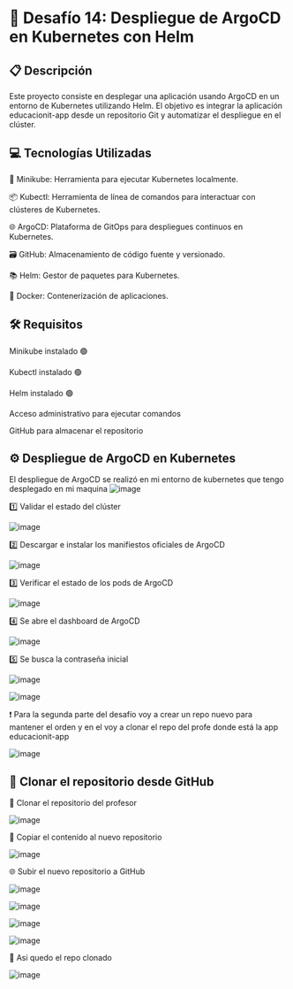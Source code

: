 # 🚀 Desafío 14: Despliegue de ArgoCD en Kubernetes con Helm

## 📋 Descripción

Este proyecto consiste en desplegar una aplicación usando ArgoCD en un entorno de Kubernetes utilizando Helm. El objetivo es integrar la aplicación educacionit-app desde un repositorio Git y automatizar el despliegue en el clúster.

## 💻 Tecnologías Utilizadas

🐳 Minikube: Herramienta para ejecutar Kubernetes localmente.

📦 Kubectl: Herramienta de línea de comandos para interactuar con clústeres de Kubernetes.

🌐 ArgoCD: Plataforma de GitOps para despliegues continuos en Kubernetes.

🗃️ GitHub: Almacenamiento de código fuente y versionado.

📚 Helm: Gestor de paquetes para Kubernetes.

💾 Docker: Contenerización de aplicaciones.

## 🛠️ Requisitos

Minikube instalado 🟢

Kubectl instalado 🟢

Helm instalado 🟢

Acceso administrativo para ejecutar comandos

GitHub para almacenar el repositorio

## ⚙️ Despliegue de ArgoCD en Kubernetes

El despliegue de ArgoCD se realizó en mi entorno de kubernetes que tengo desplegado en mi maquina 
![image](https://github.com/user-attachments/assets/1e955e67-0a2b-4836-887f-028f8a9a16b7)

1️⃣ Validar el estado del clúster

![image](https://github.com/user-attachments/assets/35e4c0d0-3c41-4fd6-a473-dab133994776)

2️⃣ Descargar e instalar los manifiestos oficiales de ArgoCD

![image](https://github.com/user-attachments/assets/f1ccbc0c-d395-49e1-8003-4bba0fe33aaf)

3️⃣ Verificar el estado de los pods de ArgoCD

![image](https://github.com/user-attachments/assets/0084aa06-7bb4-4c79-8867-6f52f3eaaee4)

4️⃣ Se abre el dashboard de ArgoCD

![image](https://github.com/user-attachments/assets/019e992c-e44c-41ea-ae54-2885432f53ad)

5️⃣ Se busca la contraseña inicial

![image](https://github.com/user-attachments/assets/24fa5459-85e4-45fd-b929-eb5cb11b9a57)

![image](https://github.com/user-attachments/assets/fefd583a-c863-4483-97c4-3ee5f74b4ba4)

❗ Para la segunda parte del desafío voy a crear un repo nuevo para mantener el orden y en el voy a clonar el repo del profe donde está la app educacionit-app

![image](https://github.com/user-attachments/assets/a21a00ad-fa0d-487e-b461-3836efb762bb)

## 🌱 Clonar el repositorio desde GitHub

📁 Clonar el repositorio del profesor

![image](https://github.com/user-attachments/assets/a2506a03-8861-4ebf-9fd8-95b022d558a7)

🚚 Copiar el contenido al nuevo repositorio

![image](https://github.com/user-attachments/assets/2499e288-58d2-4eff-8347-b68f66a2158c)

🌐 Subir el nuevo repositorio a GitHub

![image](https://github.com/user-attachments/assets/67005ce0-ee96-4e70-9574-551b767bf513)

![image](https://github.com/user-attachments/assets/1eb7480a-d7d6-4100-948b-01121df62630)

![image](https://github.com/user-attachments/assets/ca54206d-6396-42f1-8d0c-e67224f3e0e4)

![image](https://github.com/user-attachments/assets/5f49f65c-6b97-4a5c-b12c-2db9f76c54d4)

🎯 Asi quedo el repo clonado 

![image](https://github.com/user-attachments/assets/0cec50d0-8491-4296-aaf3-a6f8d30de86d)









